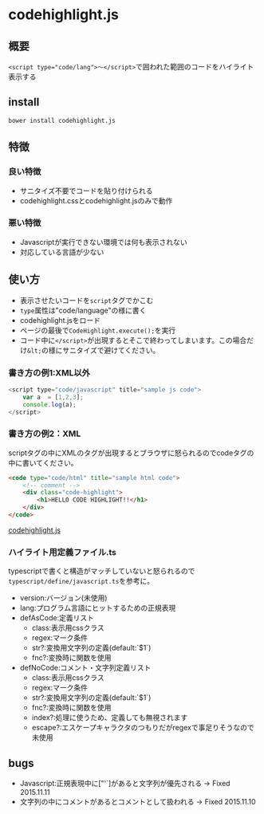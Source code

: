 # codehighlight.js

## 概要
`<script type="code/lang">〜</script>`で囲われた範囲のコードをハイライト表示する

## install
`bower install codehighlight.js`

## 特徴
### 良い特徴
* サニタイズ不要でコードを貼り付けられる
* codehighlight.cssとcodehighlight.jsのみで動作

### 悪い特徴
* Javascriptが実行できない環境では何も表示されない
* 対応している言語が少ない

## 使い方
* 表示させたいコードを`script`タグでかこむ
* `type`属性は"code/language"の様に書く
* codehighlight.jsをロード
* ページの最後で`CodeHighlight.execute();`を実行
* コード中に`</script>`が出現するとそこで終わってしまいます。この場合だけ`&lt;`の様にサニタイズで避けてください。<br>


### 書き方の例1:XML以外
```Javascript
<script type="code/javascript" title="sample js code">
	var a  = [1,2,3];
	console.log(a);
</script>
```

### 書き方の例2：XML
scriptタグの中にXMLのタグが出現するとブラウザに怒られるのでcodeタグの中に書いてください。
```HTML
<code type="code/html" title="sample html code">
	<!-- comment -->
	<div class="code-highlight">
		<h1>HELLO CODE HIGHLIGHT!!</h1>
	</div>
</code>
```

<a href="http://tomo-yoshida.github.io/codehighlight.js/">codehighlight.js</a>

<script type="code/javascript" title="sample code">
	var a  = [1,2,3];
	console.log(a);
</script>
<link rel="text/css" href="dist/codehighlight.min.css"></link>
<script src="dist/codehighlight.min.js"></script>
<script>CodeHighlight.execute()</script>

### ハイライト用定義ファイル.ts
typescriptで書くと構造がマッチしていないと怒られるので`typescript/define/javascript.ts`を参考に。
* version:バージョン(未使用)
* lang:プログラム言語にヒットするための正規表現
* defAsCode:定義リスト
	+ class:表示用cssクラス
	+ regex:マーク条件
	+ str?:変換用文字列の定義(default:\`$1\`)
	+ fnc?:変換時に関数を使用
* defNoCode:コメント・文字列定義リスト
	+ class:表示用cssクラス
	+ regex:マーク条件
	+ str?:変換用文字列の定義(default:\`$1\`)
	+ fnc?:変換時に関数を使用
	+ index?:処理に使うため、定義しても無視されます
	+ escape?:エスケープキャラクタのつもりだがregexで事足りそうなので未使用


## bugs
* Javascript:正規表現中に["'`]があると文字列が優先される -> Fixed 2015.11.11
* 文字列の中にコメントがあるとコメントとして扱われる -> Fixed 2015.11.10